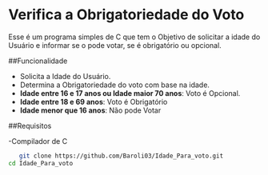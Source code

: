# Verifica a Obrigatoriedade do Voto

Esse é um programa simples de C que tem o Objetivo de solicitar a idade do Usuário e informar se o pode votar, se é obrigatório ou opcional.

##Funcionalidade

- Solicita a Idade do Usuário.
- Determina a Obrigatoriedade do voto com base na idade.
- **Idade entre 16 e 17 anos ou Idade maior 70 anos**: Voto é Opcional.
- **Idade entre 18 e 69 anos**: Voto é Obrigatório
- **Idade menor que 16 anos**: Não pode Votar

##Requisitos

-Compilador de C

```sh
   git clone https://github.com/Baroli03/Idade_Para_voto.git
cd Idade_Para_voto
